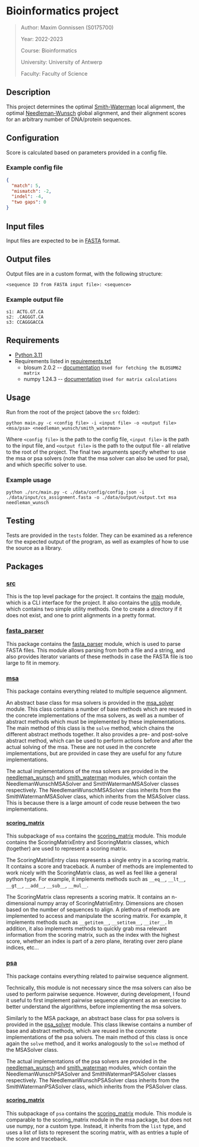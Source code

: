 # Bioinformatics project

> Author: Maxim Gonnissen (S0175700)
>
> Year: 2022-2023
>
> Course: Bioinformatics
> 
> University: University of Antwerp
> 
> Faculty: Faculty of Science

## Description

This project determines the optimal [Smith-Waterman](https://en.wikipedia.org/wiki/Smith%E2%80%93Waterman_algorithm)
local alignment, the optimal [Needleman-Wunsch](https://en.wikipedia.org/wiki/Needleman%E2%80%93Wunsch_algorithm) global
alignment, and their alignment scores for an arbitrary number of DNA/protein sequences.

## Configuration

Score is calculated based on parameters provided in a config file.

### Example config file

```json
{
  "match": 5,
  "mismatch": -2,
  "indel": -4,
  "two gaps": 0
}
```

## Input files

Input files are expected to be in [FASTA](https://en.wikipedia.org/wiki/FASTA_format) format.

## Output files

Output files are in a custom format, with the following structure:

```
<sequence ID from FASTA input file>: <sequence>
```

### Example output file

```
s1: ACTG.GT.CA
s2: .CAGGGT.CA
s3: CCAGGGACCA
```

## Requirements

- [Python 3.11](https://www.python.org/downloads/release/python-3110/)
- Requirements listed in [requirements.txt](requirements.txt)
  - blosum 2.0.2 -- [documentation](https://pypi.org/project/blosum/) `Used for fetching the BLOSUM62 matrix`
  - numpy 1.24.3 -- [documentation](https://numpy.org/doc/stable/) `Used for matrix calculations`

## Usage

Run from the root of the project (above the `src` folder):

```shell
python main.py -c <config file> -i <input file> -o <output file> <msa/psa> <needleman_wunsch/smith_waterman>
```

Where `<config file>` is the path to the config file, `<input file>` is the path to the input file, and `<output file>`
is the path to the output file - all relative to the root of the project. The final two arguments specify whether to
use the msa or psa solvers (note that the msa solver can also be used for psa), and which specific solver to use.

### Example usage

```shell
python ./src/main.py -c ./data/config/config.json -i ./data/input/cs_assignment.fasta -o ./data/output/output.txt msa needleman_wunsch
```

## Testing

Tests are provided in the `tests` folder. They can be examined as a reference for the expected output of the program,
as well as examples of how to use the source as a library.

## Packages

### [src](src)

This is the top level package for the project. It contains the [main](src/main.py) module, which is a CLI interface
for the project. It also contains the [utils](src/utils.py) module, which contains two simple utility methods.
One to create a directory if it does not exist, and one to print alignments in a pretty format.

### [fasta_parser](src/fasta_parser)

This package contains the [fasta_parser](src/fasta_parser/fasta_parser.py) module, which is used to parse FASTA files.
This module allows parsing from both a file and a string, and also provides iterator variants of these methods in case
the FASTA file is too large to fit in memory.

### [msa](src/msa)

This package contains everything related to multiple sequence alignment.

An abstract base class for msa solvers is provided in the [msa_solver](src/msa/msa_solver.py) module. This class
contains a number of base methods which are reused in the concrete implementations of the msa solvers, as well as a
number of abstract methods which must be implemented by these implementations. The main method of this class is the
`solve` method, which chains the different abstract methods together. It also provides a pre- and post-solve abstract
method, which can be used to perform actions before and after the actual solving of the msa. These are not used in the
concrete implementations, but are provided in case they are useful for any future implementations.

The actual implementations of the msa solvers are provided in the [needleman_wunsch](src/msa/needleman_wunsch.py) and
[smith_waterman](src/msa/smith_waterman.py) modules, which contain the NeedlemanWunschMSASolver and
SmithWatermanMSASolver classes respectively. The NeedlemanWunschMSASolver class inherits from the
SmithWatermanMSASolver class, which inherits from the MSASolver class. This is because there is a large amount of
code reuse between the two implementations.

#### [scoring_matrix](src/msa/scoring_matrix)

This subpackage of `msa` contains the [scoring_matrix](src/msa/scoring_matrix/scoring_matrix.py) module. This module
contains the ScoringMatrixEntry and ScoringMatrix classes, which (together) are used to represent a scoring matrix.

The ScoringMatrixEntry class represents a single entry in a scoring matrix. It contains a score and traceback.
A number of methods are implemented to work nicely with the ScoringMatrix class, as well as feel like a general
python type. For example, it implements methods such as `__eq__`, `__lt__`, `__gt__`, `__add__`, `__sub__`, `__mul__`.

The ScoringMatrix class represents a scoring matrix. It contains an n-dimensional numpy array of ScoringMatrixEntry.
Dimensions are chosen based on the number of sequences to align. A plethora of methods are implemented to access and
manipulate the scoring matrix. For example, it implements methods such as `__getitem__`, `__setitem__`, `__iter__`.
In addition, it also implements methods to quickly grab msa relevant information from the scoring matrix, such as
the index with the highest score, whether an index is part of a zero plane, iterating over zero plane indices, etc...

### [psa](src/psa)

This package contains everything related to pairwise sequence alignment.

Technically, this module is not necessary since the msa solvers can also be used to perform pairwise sequence.
However, during development, I found it useful to first implement pairwise sequence alignment as an exercise to
better understand the algorithms, before implementing the msa solvers.

Similarly to the MSA package, an abstract base class for psa solvers is provided in the
[psa_solver](src/psa/psa_solver.py) module. This class likewise contains a number of base and abstract methods, which
are reused in the concrete implementations of the psa solvers. The main method of this class is once again the `solve`
method, and it works analogously to the `solve` method of the MSASolver class.

The actual implementations of the psa solvers are provided in the [needleman_wunsch](src/psa/needleman_wunsch.py) and
[smith_waterman](src/psa/smith_waterman.py) modules, which contain the NeedlemanWunschPSASolver and
SmithWatermanPSASolver classes respectively. The NeedlemanWunschPSASolver class inherits from the
SmithWatermanPSASolver class, which inherits from the PSASolver class.

#### [scoring_matrix](src/psa/scoring_matrix)

This subpackage of `psa` contains the [scoring_matrix](src/psa/scoring_matrix/scoring_matrix.py) module. This module
is comparable to the scoring_matrix module in the msa package, but does not use numpy, nor a custom type. Instead, it
inherits from the `list` type, and uses a list of lists to represent the scoring matrix, with as entries a tuple of the
score and traceback.